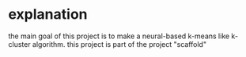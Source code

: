 # explanation
the main goal of this project is to make a neural-based k-means like k-cluster algorithm.
this project is part of the project "scaffold"
